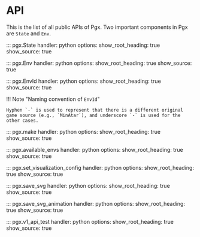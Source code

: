 # API

This is the list of all public APIs of Pgx.
Two important components in Pgx are `State` and `Env`.

::: pgx.State
    handler: python
    options:
      show_root_heading: true
      show_source: true

::: pgx.Env
    handler: python
    options:
      show_root_heading: true
      show_source: true

::: pgx.EnvId
    handler: python
    options:
      show_root_heading: true
      show_source: true

!!! Note "Naming convention of `EnvId`"

    Hyphen `-` is used to represent that there is a different original game source (e.g., `MinAtar`), and underscore `-` is used for the other cases.

::: pgx.make
    handler: python
    options:
      show_root_heading: true
      show_source: true

::: pgx.available_envs
    handler: python
    options:
      show_root_heading: true
      show_source: true

::: pgx.set_visualization_config
    handler: python
    options:
      show_root_heading: true
      show_source: true

::: pgx.save_svg
    handler: python
    options:
      show_root_heading: true
      show_source: true

::: pgx.save_svg_animation
    handler: python
    options:
      show_root_heading: true
      show_source: true

::: pgx.v1_api_test
    handler: python
    options:
      show_root_heading: true
      show_source: true

